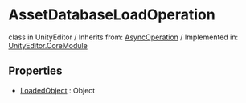# AssetDatabaseLoadOperation
class in UnityEditor
 / Inherits from: <a href="https://docs.unity3d.com/6000.0/Documentation/ScriptReference/AsyncOperation.html">AsyncOperation</a> / Implemented in: <a href="https://docs.unity3d.com/6000.0/Documentation/ScriptReference/UnityEditor.CoreModule.html">UnityEditor.CoreModule</a>
## Properties
- <a href="https://docs.unity3d.com/6000.0/Documentation/ScriptReference/AssetDatabaseLoadOperation-LoadedObject.html">LoadedObject</a> : Object
